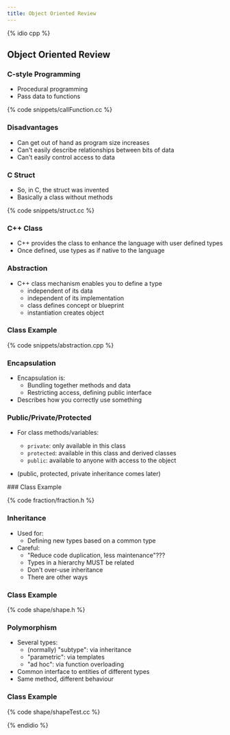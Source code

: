 ```yaml
---
title: Object Oriented Review
---
```


{% idio cpp %}

## Object Oriented Review

### C-style Programming

* Procedural programming
* Pass data to functions

{% code snippets/callFunction.cc %}


### Disadvantages

* Can get out of hand as program size increases
* Can't easily describe relationships between bits of data
* Can't easily control access to data


### C Struct

* So, in C, the struct was invented
* Basically a class without methods

{% code snippets/struct.cc %}


### C++ Class

* C++ provides the class to enhance the language with user defined types
* Once defined, use types as if native to the language


### Abstraction

* C++ class mechanism enables you to define a type
    * independent of its data
    * independent of its implementation
    * class defines concept or blueprint
    * instantiation creates object


### Class Example

{% code snippets/abstraction.cpp %}


### Encapsulation

* Encapsulation is:
    * Bundling together methods and data
    * Restricting access, defining public interface
* Describes how you correctly use something


### Public/Private/Protected

* For class methods/variables:
    * `private`: only available in this class
    * `protected`: available in this class and derived classes
    * `public`: available to anyone with access to the object

* (public, protected, private inheritance comes later)


### Class Example

{% code fraction/fraction.h %}


### Inheritance

* Used for:
    * Defining new types based on a common type
* Careful:
    * "Reduce code duplication, less maintenance"???
    * Types in a hierarchy MUST be related
    * Don't over-use inheritance
    * There are other ways


### Class Example

{% code shape/shape.h %}


### Polymorphism

* Several types:
    * (normally) "subtype": via inheritance
    * "parametric": via templates
    * "ad hoc": via function overloading
* Common interface to entities of different types
* Same method, different behaviour


### Class Example

{% code shape/shapeTest.cc %}


{% endidio %}
